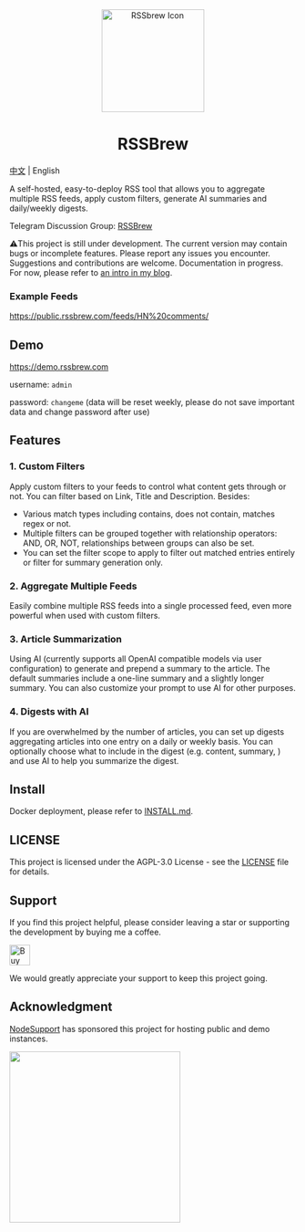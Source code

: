 <div align="center">
  <img src="https://github.com/user-attachments/assets/f3c46cec-bd6d-4184-9970-db3cb79a3c9e" alt="RSSbrew Icon" width="180"/>
  <h1>RSSBrew</h1>
</div>

[中文](README-zh.md) | English

A self-hosted, easy-to-deploy RSS tool that allows you to aggregate multiple RSS feeds, apply custom filters, generate AI summaries and daily/weekly digests.

Telegram Discussion Group: [RSSBrew](https://t.me/rssbrew)

⚠️This project is still under development. The current version may contain bugs or incomplete features. Please report any issues you encounter. Suggestions and contributions are welcome. Documentation in progress. For now, please refer to [an intro in my blog](https://yinan.me/rssbrew-config).

### Example Feeds

https://public.rssbrew.com/feeds/HN%20comments/

## Demo

https://demo.rssbrew.com

username: `admin`

password: `changeme` (data will be reset weekly, please do not save important data and change password after use)

## Features

### 1. Custom Filters
Apply custom filters to your feeds to control what content gets through or not. You can filter based on Link, Title and Description.
Besides:
- Various match types including contains, does not contain, matches regex or not.
- Multiple filters can be grouped together with relationship operators: AND, OR, NOT, relationships between groups can also be set.
- You can set the filter scope to apply to filter out matched entries entirely or filter for summary generation only.

### 2. Aggregate Multiple Feeds
Easily combine multiple RSS feeds into a single processed feed, even more powerful when used with custom filters.

### 3. Article Summarization
Using AI (currently supports all OpenAI compatible models via user configuration) to generate and prepend a summary to the article. The default summaries include a one-line summary and a slightly longer summary. You can also customize your prompt to use AI for other purposes.

### 4. Digests with AI

If you are overwhelmed by the number of articles, you can set up digests aggregating articles into one entry on a daily or weekly basis.
You can optionally choose what to include in the digest (e.g. content, summary, ) and use AI to help you summarize the digest.

## Install

Docker deployment, please refer to [INSTALL.md](INSTALL.md).

## LICENSE

This project is licensed under the AGPL-3.0 License - see the [LICENSE](LICENSE) file for details.

## Support

If you find this project helpful, please consider leaving a star or supporting the development by buying me a coffee.

<a href='https://ko-fi.com/yinanc' target='_blank'> <img height='36'
style='border:0px;height:36px;' src='https://cdn.ko-fi.com/cdn/kofi1.png?v=3'
border='0' alt='Buy Me a Coffee at ko-fi.com' /></a>

We would greatly appreciate your support to keep this project going.

## Acknowledgment

[NodeSupport](https://github.com/NodeSeekDev/NodeSupport) has sponsored this project for hosting public and demo instances.

<div align="left">
  <a href="https://yxvm.com/">
    <img src="https://github.com/user-attachments/assets/ea85cf8c-9c83-4e57-a211-eb7708847647" width="300" />
  </a>
</div>
